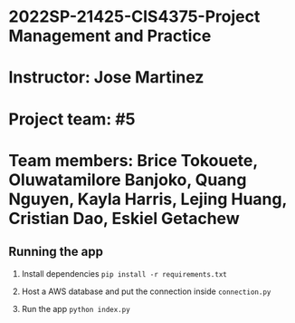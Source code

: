 # 2022SP-21425-CIS4375-Project Management and Practice
# Instructor: Jose Martinez
# Project team: #5
# Team members: Brice Tokouete, Oluwatamilore Banjoko, Quang Nguyen, Kayla Harris, Lejing Huang, Cristian Dao, Eskiel Getachew
## Running the app

1. Install dependencies
`pip install -r requirements.txt`

2. Host a AWS database and put the connection inside `connection.py`

3. Run the app
`python index.py`
